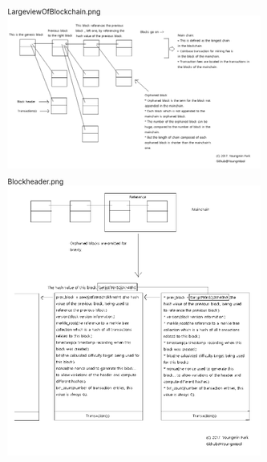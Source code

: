 LargeviewOfBlockchain.png![](/assets/LargeviewOfBlockchain.png)

Blockheader.png![](/assets/Blockheader.png)

